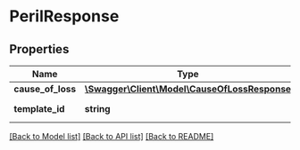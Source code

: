 # PerilResponse

## Properties
Name | Type | Description | Notes
------------ | ------------- | ------------- | -------------
**cause_of_loss** | [**\Swagger\Client\Model\CauseOfLossResponse**](CauseOfLossResponse.md) |  | [optional] 
**template_id** | **string** | The peril template id | 

[[Back to Model list]](../../README.md#documentation-for-models) [[Back to API list]](../../README.md#documentation-for-api-endpoints) [[Back to README]](../../README.md)

